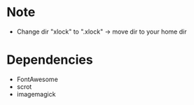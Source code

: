 # Note
- Change dir "xlock" to ".xlock" -> move dir to your home dir

# Dependencies
- FontAwesome
- scrot
- imagemagick